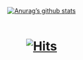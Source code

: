 <div align=center>
  
  
[![Anurag’s github stats](https://github-readme-stats.vercel.app/api?username=changsikkwon)](https://github.com/anuraghazra/github-readme-stats)<br><br>



# [![Hits](https://hits.seeyoufarm.com/api/count/incr/badge.svg?url=https%3A%2F%2Fgithub.com%2Fchangsikkwon&count_bg=%2379C83D&title_bg=%23555555&icon=&icon_color=%23E7E7E7&title=hits&edge_flat=false)](https://hits.seeyoufarm.com)

</div>

